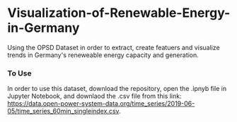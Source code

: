# Visualization-of-Renewable-Energy-in-Germany

Using the OPSD Dataset in order to extract, create featuers and visualize trends in Germany's reneweable energy capacity and generation.

### To Use

In order to use this dataset, download the repository, open the .ipnyb file in Jupyter Notebook, and downlaod the .csv file from this link: https://data.open-power-system-data.org/time_series/2019-06-05/time_series_60min_singleindex.csv.
